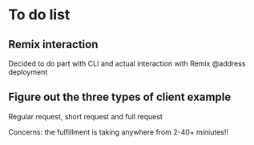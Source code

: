 # To do list

## Remix interaction
Decided to do part with CLI  and actual interaction with Remix @address deployment

## Figure out the three types of client example
Regular request, short request and full request

Concerns: the fulfillment is taking anywhere from 2-40+ miniutes!!